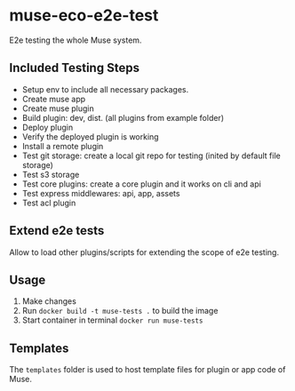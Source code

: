# muse-eco-e2e-test

E2e testing the whole Muse system.

## Included Testing Steps

- Setup env to include all necessary packages.
- Create muse app
- Create muse plugin
- Build plugin: dev, dist. (all plugins from example folder)
- Deploy plugin
- Verify the deployed plugin is working
- Install a remote plugin
- Test git storage: create a local git repo for testing (inited by default file storage)
- Test s3 storage
- Test core plugins: create a core plugin and it works on cli and api
- Test express middlewares: api, app, assets
- Test acl plugin


## Extend e2e tests
Allow to load other plugins/scripts for extending the scope of e2e testing.

## Usage
1. Make changes
2. Run `docker build -t muse-tests .` to build the image
3. Start container in terminal `docker run muse-tests`

## Templates
The `templates` folder is used to host template files for plugin or app code of Muse.